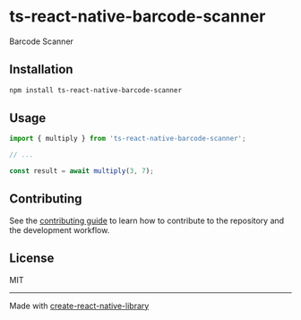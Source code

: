 # ts-react-native-barcode-scanner

Barcode Scanner

## Installation

```sh
npm install ts-react-native-barcode-scanner
```

## Usage

```js
import { multiply } from 'ts-react-native-barcode-scanner';

// ...

const result = await multiply(3, 7);
```

## Contributing

See the [contributing guide](CONTRIBUTING.md) to learn how to contribute to the repository and the development workflow.

## License

MIT

---

Made with [create-react-native-library](https://github.com/callstack/react-native-builder-bob)
